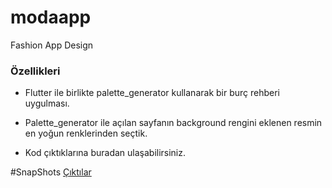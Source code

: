 # modaapp

Fashion App Design

### Özellikleri

- Flutter ile birlikte palette_generator kullanarak bir burç rehberi uygulması.
- Palette_generator ile açılan sayfanın background rengini eklenen resmin en yoğun renklerinden seçtik.

- Kod çıktıklarına buradan ulaşabilirsiniz.

#SnapShots [Çıktılar](https://github.com/hvarmis21/modaapp/tree/master/shapshots)

